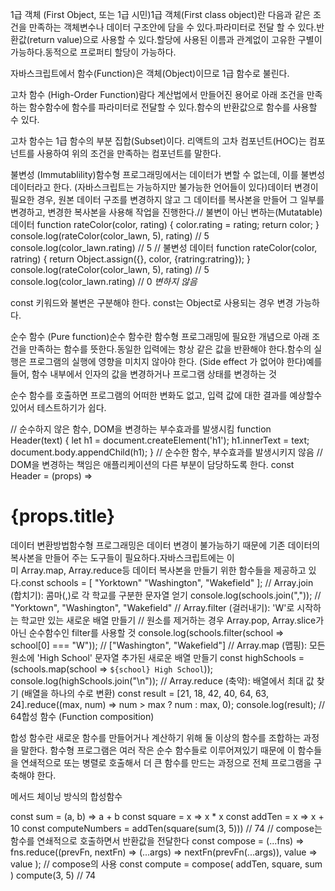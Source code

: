 1급 객체 (First Object, 또는 1급 시민)1급 객체(First class object)란 다음과 같은 조건을 만족하는 객체변수나 데이터 구조안에 담을 수 있다.파라미터로 전달 할 수 있다.반환값(return value)으로 사용할 수 있다.할당에 사용된 이름과 관계없이 고유한 구별이 가능하다.동적으로 프로퍼티 할당이 가능하다.

자바스크립트에서 함수(Function)은 객체(Object)이므로 1급 함수로 불린다.

고차 함수 (High-Order Function)람다 계산법에서 만들어진 용어로 아래 조건을 만족하는 함수함수에 함수를 파라미터로 전달할 수 있다.함수의 반환값으로 함수를 사용할 수 있다.

고차 함수는 1급 함수의 부분 집합(Subset)이다.
리액트의 고차 컴포넌트(HOC)는 컴포넌트를 사용하여 위의 조건을 만족하는 컴포넌트를 말한다.

불변성 (Immutablility)함수형 프로그래밍에서는 데이터가 변할 수 없는데, 이를 불변성 데이터라고 한다. (자바스크립트는 가능하지만 불가능한 언어들이 있다)데이터 변경이 필요한 경우, 원본 데이터 구조를 변경하지 않고 그 데이터를 복사본을 만들어 그 일부를 변경하고, 변경한 복사본을 사용해 작업을 진행한다.// 불변이 아닌 변하는(Mutatable) 데이터 function rateColor(color, rating) { color.rating = rating; return color; } console.log(rateColor(color_lawn, 5), rating) // 5 console.log(color_lawn.rating) // 5 // 불변성 데이터 function rateColor(color, ratring) { return Object.assign({}, color, {ratring:ratring}); } console.log(rateColor(color_lawn, 5), rating) // 5 console.log(color_lawn.rating) // 0 *변하지 않음*

const 키워드와 불변은 구분해야 한다. const는 Object로 사용되는 경우 변경 가능하다.

순수 함수 (Pure function)순수 함수란 함수형 프로그래밍에 필요한 개념으로 아래 조건을 만족하는 함수를 뜻한다.동일한 입력에는 항상 같은 값을 반환해야 한다.함수의 실행은 프로그램의 실행에 영향을 미치지 않아야 한다. (Side effect 가 없어야 한다)예를 들어, 함수 내부에서 인자의 값을 변경하거나 프로그램 상태를 변경하는 것

순수 함수를 호출하면 프로그램의 어떠한 변화도 없고, 입력 값에 대한 결과를 예상할수 있어서 테스트하기가 쉽다.

// 순수하지 않은 함수, DOM을 변경하는 부수효과를 발생시킴 function Header(text) { let h1 = document.createElement('h1'); h1.innerText = text; document.body.appendChild(h1); } // 순수한 함수, 부수효과를 발생시키지 않음 // DOM을 변경하는 책임은 애플리케이션의 다른 부분이 담당하도록 한다. const Header = (props) => <h1>{props.title}</h1>데이터 변환방법함수형 프로그래밍은 데이터 변경이 불가능하기 때문에 기존 데이터의 복사본을 만들어 주는 도구들이 필요하다.자바스크립트에는 이미 Array.map, Array.reduce등 데이터 복사본을 만들기 위한 함수들을 제공하고 있다.const schools = [ "Yorktown" "Washington", "Wakefield" ]; // Array.join (합치기): 콤마(,)로 각 학교를 구분한 문자열 얻기 console.log(schools.join(",")); // "Yorktown", "Washington", "Wakefield" // Array.filter (걸러내기): 'W'로 시작하는 학교만 있는 새로운 배열 만들기 // 원소를 제거하는 경우 Array.pop, Array.slice가 아닌 순수함수인 filter를 사용할 것 console.log(schools.filter(school => school[0] === "W")); // ["Washington", "Wakefield"] // Array.map (맵핑): 모든 원소에 'High School' 문자열 추가된 새로운 배열 만들기 const highSchools = (schools.map(school => `${school} High School`)); console.log(highSchools.join("\n")); // Array.reduce (축약): 배열에서 최대 값 찾기 (배열을 하나의 수로 변환) const result = [21, 18, 42, 40, 64, 63, 24].reduce((max, num) => num > max ? num : max, 0); console.log(result); // 64합성 함수 (Function composition)

합성 함수란 새로운 함수를 만들어거나 계산하기 위해 둘 이상의 함수를 조합하는 과정을 말한다. 함수형 프로그램은 여러 작은 순수 함수들로 이루어져있기 때문에 이 함수들을 연쇄적으로 또는 병렬로 호출해서 더 큰 함수를 만드는 과정으로 전체 프로그램을 구축해야 한다.

메서드 체이닝 방식의 합성함수

const sum = (a, b) => a + b const square = x => x * x const addTen = x => x + 10 const computeNumbers = addTen(square(sum(3, 5))) // 74 // compose는 함수를 연쇄적으로 호출하면서 반환값을 전달한다 const compose = (...fns) => fns.reduce((prevFn, nextFn) => (...args) => nextFn(prevFn(...args)), value => value ); // compose의 사용 const compute = compose( addTen, square, sum ) compute(3, 5) // 74

